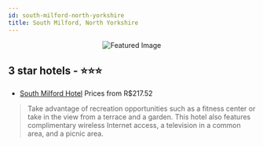 ```yaml
---
id: south-milford-north-yorkshire
title: South Milford, North Yorkshire
---
```


<center><img src="https://i.travelapi.com/hotels/1000000/30000/24000/23924/761f62ec_z.jpg" alt="Featured Image" /></center>


##  3 star hotels - ⭐️⭐️⭐️

-    [South Milford Hotel](https://us.hurb.com/hotels/south-milford/south-milford-hotel-JNP-JP834131?cmp=18055) Prices from R$217.52
   > Take advantage of recreation opportunities such as a fitness center or take in the view from a terrace and a garden. This hotel also features complimentary wireless Internet access, a television in a common area, and a picnic area.
